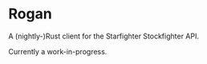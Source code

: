# Rogan

A (nightly-)Rust client for the Starfighter Stockfighter API.

Currently a work-in-progress.
